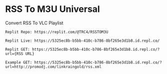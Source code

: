 # RSS To M3U Universal
Convert RSS To VLC Playlist

    Replit Repo: https://replit.com/@TRC4/RSSTOM3U
    
    Replit Live: https://5325ec8b-b5bb-410c-b786-8bf265e3d1b8.id.repl.co/
    
    Replit GET: https://5325ec8b-b5bb-410c-b786-8bf265e3d1b8.id.repl.co/?url={RSS URL}
    
    Example GET: https://5325ec8b-b5bb-410c-b786-8bf265e3d1b8.id.repl.co/?url=http://promodj.com/linkraingold/rss.xml
